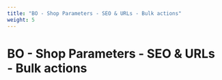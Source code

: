 ```yaml
---
title: "BO - Shop Parameters - SEO & URLs - Bulk actions"
weight: 5
---
```


# BO - Shop Parameters - SEO & URLs - Bulk actions
